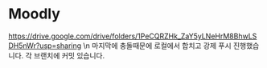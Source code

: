 # Moodly

https://drive.google.com/drive/folders/1PeCQRZHk_ZaY5yLNeHrM8BhwLSDH5nWr?usp=sharing
\n 마지막에 충돌때문에 로컬에서 합치고 강제 푸시 진행했습니다. 각 브랜치에 커밋 있습니다.
